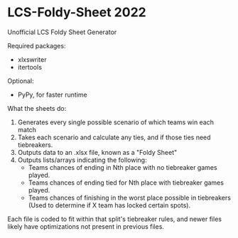 # LCS-Foldy-Sheet 2022
Unofficial LCS Foldy Sheet Generator

Required packages:
  - xlxswriter
  - itertools

Optional:
  - PyPy, for faster runtime

What the sheets do:
   1. Generates every single possible scenario of which teams win each match
   2. Takes each scenario and calculate any ties, and if those ties need tiebreakers.
   3. Outputs data to an .xlsx file, known as a "Foldy Sheet"
   4. Outputs lists/arrays indicating the following:
        - Teams chances of ending in Nth place with no tiebreaker games played. 
        - Teams chances of ending tied for Nth place with tiebreaker games played.
        - Teams chances of finishing in the worst place possible in tiebreakers (Used to determine if X team has locked certain spots).
        
Each file is coded to fit within that split's tiebreaker rules, and newer files likely have optimizations not present in previous files.
